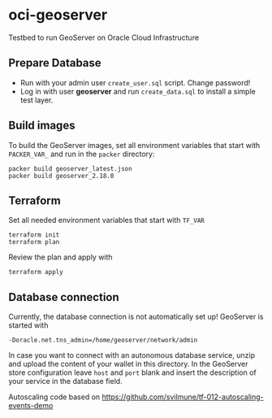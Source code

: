 # oci-geoserver
Testbed to run GeoServer on Oracle Cloud Infrastructure

## Prepare Database

- Run with your admin user ```create_user.sql``` script. Change password!
- Log in with user **geoserver** and run ```create_data.sql``` to install a simple test layer.

## Build images

To build the GeoServer images, set all environment variables that start with ```PACKER_VAR_``` and run in the ```packer``` directory: 
```
packer build geoserver_latest.json
packer build geoserver_2.18.0
```

## Terraform

Set all needed environment variables that start with ```TF_VAR```

````
terraform init
terraform plan
````

Review the plan and apply with

```
terraform apply
```

## Database connection

Currently, the database connection is not automatically set up! GeoServer is started with

```-Doracle.net.tns_admin=/home/geoserver/network/admin```

In case you want to connect with an autonomous database service, unzip and upload the content of your wallet in this
directory. In the GeoServer store configuration leave ```host``` and ```port``` blank and insert the description of your service
in the database field.


Autoscaling code based on https://github.com/svilmune/tf-012-autoscaling-events-demo